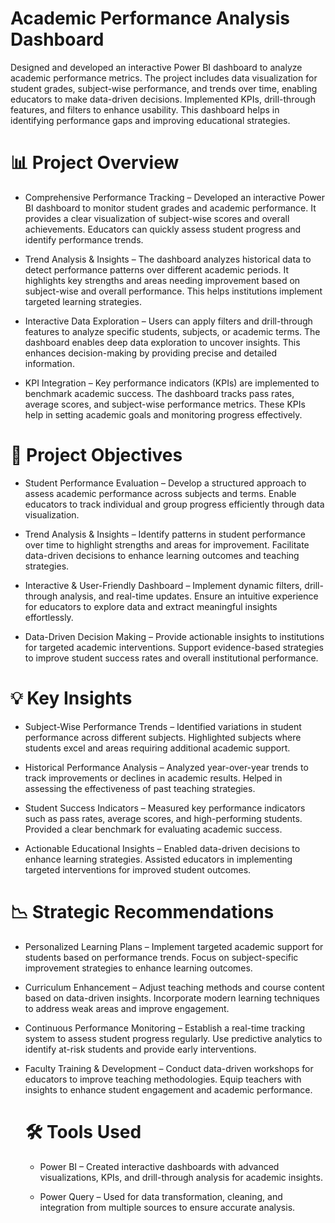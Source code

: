 # Academic Performance Analysis Dashboard
Designed and developed an interactive Power BI dashboard to analyze academic performance metrics. The project includes data visualization for student grades, subject-wise performance, and trends over time, enabling educators to make data-driven decisions. Implemented KPIs, drill-through features, and filters to enhance usability. This dashboard helps in identifying performance gaps and improving educational strategies.

# 📊 Project Overview
- Comprehensive Performance Tracking – Developed an interactive Power BI dashboard to monitor student grades and academic performance. It provides a clear visualization of subject-wise scores and overall achievements. Educators can quickly assess student progress and identify performance trends.

- Trend Analysis & Insights – The dashboard analyzes historical data to detect performance patterns over different academic periods. It highlights key strengths and areas needing improvement based on subject-wise and overall performance. This helps institutions implement targeted learning strategies.

- Interactive Data Exploration – Users can apply filters and drill-through features to analyze specific students, subjects, or academic terms. The dashboard enables deep data exploration to uncover insights. This enhances decision-making by providing precise and detailed information.

- KPI Integration – Key performance indicators (KPIs) are implemented to benchmark academic success. The dashboard tracks pass rates, average scores, and subject-wise performance metrics. These KPIs help in setting academic goals and monitoring progress effectively.

# 🎯 Project Objectives
- Student Performance Evaluation – Develop a structured approach to assess academic performance across subjects and terms. Enable educators to track individual and group progress efficiently through data visualization.

- Trend Analysis & Insights – Identify patterns in student performance over time to highlight strengths and areas for improvement. Facilitate data-driven decisions to enhance learning outcomes and teaching strategies.

- Interactive & User-Friendly Dashboard – Implement dynamic filters, drill-through analysis, and real-time updates. Ensure an intuitive experience for educators to explore data and extract meaningful insights effortlessly.

- Data-Driven Decision Making – Provide actionable insights to institutions for targeted academic interventions. Support evidence-based strategies to improve student success rates and overall institutional performance.

# 💡 Key Insights
- Subject-Wise Performance Trends – Identified variations in student performance across different subjects. Highlighted subjects where students excel and areas requiring additional academic support.

- Historical Performance Analysis – Analyzed year-over-year trends to track improvements or declines in academic results. Helped in assessing the effectiveness of past teaching strategies.

- Student Success Indicators – Measured key performance indicators such as pass rates, average scores, and high-performing students. Provided a clear benchmark for evaluating academic success.

- Actionable Educational Insights – Enabled data-driven decisions to enhance learning strategies. Assisted educators in implementing targeted interventions for improved student outcomes.

# 📉 Strategic Recommendations
 - Personalized Learning Plans – Implement targeted academic support for students based on performance trends. Focus on subject-specific improvement strategies to enhance learning outcomes.

- Curriculum Enhancement – Adjust teaching methods and course content based on data-driven insights. Incorporate modern learning techniques to address weak areas and improve engagement.

- Continuous Performance Monitoring – Establish a real-time tracking system to assess student progress regularly. Use predictive analytics to identify at-risk students and provide early interventions.

- Faculty Training & Development – Conduct data-driven workshops for educators to improve teaching methodologies. Equip teachers with insights to enhance student engagement and academic performance.

  # 🛠 Tools Used
  - Power BI – Created interactive dashboards with advanced visualizations, KPIs, and drill-through analysis for academic insights.

  - Power Query – Used for data transformation, cleaning, and integration from multiple sources to ensure accurate analysis.
